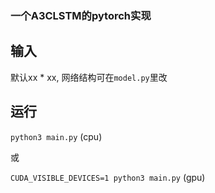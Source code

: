 ### 一个A3CLSTM的pytorch实现

## 输入
默认xx * xx, 网络结构可在`model.py`里改

## 运行
`python3 main.py`   (cpu)

或

`CUDA_VISIBLE_DEVICES=1 python3 main.py`   (gpu)
